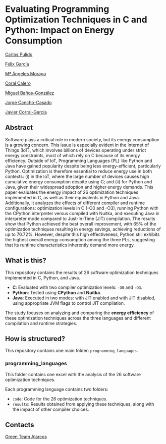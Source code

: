 # Evaluating Programming Optimization Techniques in C and Python: Impact on Energy Consumption
[Carlos Pulido](https://orcid.org/0009-0008-8122-3500)  

[Félix García](https://orcid.org/0000-0001-6460-0353)

[Mª Ángeles Moraga](https://orcid.org/0000-0001-9165-7144)

[Coral Calero](https://orcid.org/0000-0003-0728-4176)

[Miguel Baños-González](https://orcid.org/0009-0000-5444-7631)

[Jorge Cancho-Casado](https://orcid.org/0009-0004-4501-4657)

[Javier Corral-García](https://orcid.org/0000-0002-4682-9389)


## Abstract
Software plays a critical role in modern society, but its energy consumption is a growing concern. This issue is especially evident in the Internet of Things (IoT), which involves billions of devices operating under strict energy constraints, most of which rely on C because of its energy efficiency. Outside of IoT, Programming Languages (PL) like Python and Java have gained popularity despite being less energy-efficient, particularly Python.
Optimization is therefore essential to reduce energy use in both contexts: (i) in the IoT, where the large number of devices causes high cumulative energy consumption despite using C; and (ii) for Python and Java, given their widespread adoption and higher energy demands.
This paper evaluates the energy impact of 26 optimization techniques implemented in C, as well as their equivalents in Python and Java. Additionally, it analyzes the effects of different compiler and runtime configurations: optimization levels in C (-O0 and -O3), running Python with the CPython interpreter versus compiled with Nuitka, and executing Java in interpreter mode compared to Just-In-Time (JIT) compilation.
The results show that Python achieved the best overall improvement, with 65\% of the optimization techniques resulting in energy savings, achieving reductions of up to 70.72\%. However, despite this high effectiveness, Python still exhibits the highest overall energy consumption among the three PLs, suggesting that its runtime characteristics inherently demand more energy.

## What is this?
This repository contains the results of 26 software optimization techniques implemented in C, Python, and Java.

- **C**: Evaluated with two compiler optimization levels: `-O0` and `-O3`.  
- **Python**: Tested using **CPython** and **Nuitka**.  
- **Java**: Executed in two modes: with JIT enabled and with JIT disabled, using appropriate JVM flags to control JIT compilation.

The study focuses on analyzing and comparing the **energy efficiency** of these optimization techniques across the three languages and different compilation and runtime strategies.

## How is structured?
This repository contains one main folder: `programming_languages`.

### programming_languages
This folder contains one excel with the analysis of the 26 software optimization techniques.

Each programming language contains two folders:
   - `code`: Code for the 26 optimization techniques.  
   - `results`: Results obtained from applying these techniques, along with the impact of other compiler choices.

## Contacts
[Green Team Alarcos](https://greenteamalarcos.uclm.es/)
